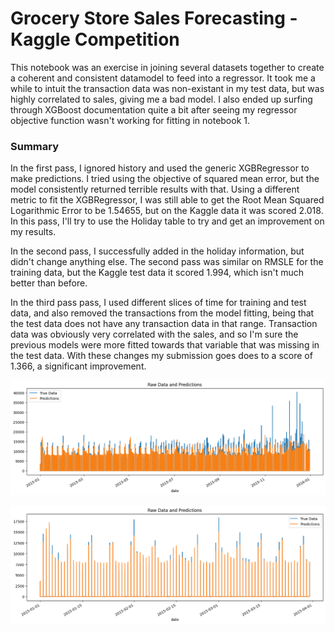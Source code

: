 # Grocery Store Sales Forecasting - Kaggle Competition
This notebook was an exercise in joining several datasets together to create a coherent and consistent datamodel to feed into a regressor. It took me a while to intuit the transaction data was non-existant in my test data, but was highly correlated to sales, giving me a bad model. I also ended up surfing through XGBoost documentation quite a bit after seeing my regressor objective function wasn't working for fitting in notebook 1.

### Summary
In the first pass, I ignored history and used the generic XGBRegressor to make predictions. I tried using the objective of squared mean error, but the model consistently returned terrible results with that. Using a different metric to fit the XGBRegressor, I was still able to get the Root Mean Squared Logarithmic Error to be 1.54655, but on the Kaggle data it was scored 2.018. In this pass, I'll try to use the Holiday table to try and get an improvement on my results.

In the second pass, I successfully added in the holiday information, but didn't change anything else. The second pass was similar on RMSLE for the training data, but the Kaggle test data it scored 1.994, which isn't much better than before.

In the third pass pass, I used different slices of time for training and test data, and also removed the transactions from the model fitting, being that the test data does not have any transaction data in that range. Transaction data was obviously very correlated with the sales, and so I'm sure the previous models were more fitted towards that variable that was missing in the test data. With these changes my submission goes does to a score of 1.366, a significant improvement.

![Predictions](preds.png "Predictions")

![Predictions](preds_closer.png "Predictions")